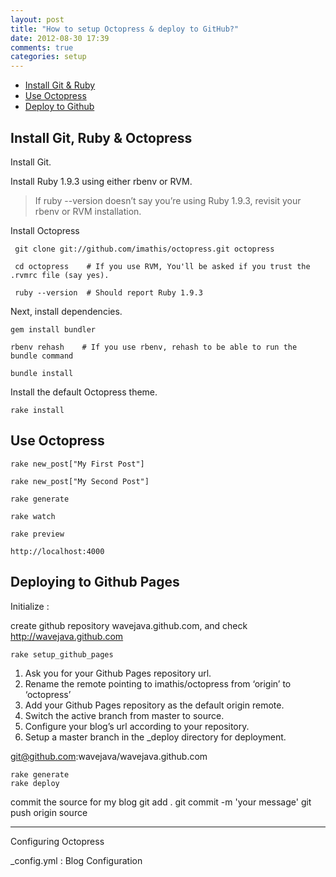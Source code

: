 ```yaml
---
layout: post
title: "How to setup Octopress & deploy to GitHub?"
date: 2012-08-30 17:39
comments: true
categories: setup
---
```


* [Install Git & Ruby](#install)
* [Use Octopress](#useOct)
* [Deploy to Github](#deploy)


<h2 id="install">  Install Git, Ruby & Octopress </h2>

Install Git.

Install Ruby 1.9.3 using either rbenv or RVM.

> If ruby --version doesn’t say you’re using Ruby 1.9.3, revisit your rbenv or RVM installation.

Install Octopress

	 git clone git://github.com/imathis/octopress.git octopress
	 
	 cd octopress    # If you use RVM, You'll be asked if you trust the .rvmrc file (say yes).
	 
	 ruby --version  # Should report Ruby 1.9.3

Next, install dependencies.

	gem install bundler
	
	rbenv rehash    # If you use rbenv, rehash to be able to run the bundle command
	
	bundle install

Install the default Octopress theme.

	rake install

<h2 id="useOct"> Use Octopress </h2>

	rake new_post["My First Post"]
	
	rake new_post["My Second Post"]
	
	rake generate
	
	rake watch
	
	rake preview
	
	http://localhost:4000

<h2 id="deploy"> Deploying to Github Pages </h2>

Initialize : 

create github repository wavejava.github.com, and check http://wavejava.github.com

	rake setup_github_pages

1. Ask you for your Github Pages repository url.
1. Rename the remote pointing to imathis/octopress from ‘origin’ to ‘octopress’
1. Add your Github Pages repository as the default origin remote.
1. Switch the active branch from master to source.
1. Configure your blog’s url according to your repository.
1. Setup a master branch in the _deploy directory for deployment.

git@github.com:wavejava/wavejava.github.com

	rake generate
	rake deploy

commit the source for my blog 
	git add .
	git commit -m 'your message'
	git push origin source


---
Configuring Octopress

_config.yml : Blog Configuration




